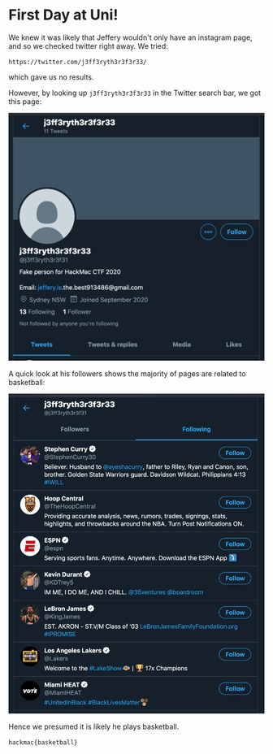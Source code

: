 # First Day at Uni!

We knew it was likely that Jeffery wouldn't only have an instagram page, and so we checked twitter right away. We tried:
```
https://twitter.com/j3ff3ryth3r3f3r33/
```
which gave us no results.

However, by looking up `j3ff3ryth3r3f3r33` in the Twitter search bar, we got this page:

![1](1.jpg)

A quick look at his followers shows the majority of pages are related to basketball:

![2](2.jpg)

Hence we presumed it is likely he plays basketball.

```
hackmac{basketball}
```